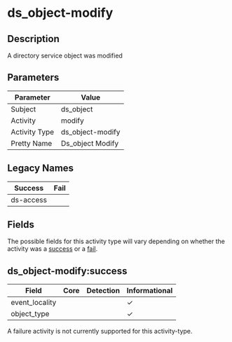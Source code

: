 ds_object-modify
================

Description
-----------
A directory service object was modified

Parameters
----------
| Parameter     | Value            |
| ------------- | ---------------- |
| Subject       | ds_object        |
| Activity      | modify           |
| Activity Type | ds_object-modify |
| Pretty Name   | Ds_object Modify |

Legacy Names
------------
| Success       | Fail |
| ------------- | ---- |
| ds-access<br> |      |

Fields
------

The possible fields for this activity type will vary depending on whether the activity was a [success](#ds_object-modifysuccess) or a [fail](#ds_object-modifyfail).


ds_object-modify:success
------------------------

| Field          | Core | Detection | Informational |
| -------------- | ---- | --------- | ------------- |
| event_locality |      |           | &#10003;      |
| object_type    |      |           | &#10003;      |

A failure activity is not currently supported for this activity-type.